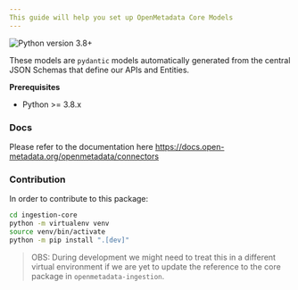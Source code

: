 ```yaml
---
This guide will help you set up OpenMetadata Core Models
---
```


![Python version 3.8+](https://img.shields.io/badge/python-3.8%2B-blue)

These models are `pydantic` models automatically generated from the
central JSON Schemas that define our APIs and Entities.

**Prerequisites**

- Python &gt;= 3.8.x

### Docs

Please refer to the documentation here https://docs.open-metadata.org/openmetadata/connectors

### Contribution

In order to contribute to this package:

```bash
cd ingestion-core
python -m virtualenv venv
source venv/bin/activate
python -m pip install ".[dev]"
```

> OBS: During development we might need to treat this in a different
  virtual environment if we are yet to update the reference to the core
  package in `openmetadata-ingestion`.
